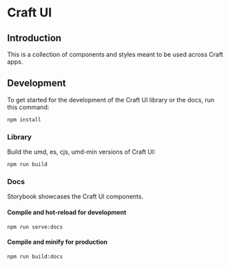 # Craft UI

## Introduction
This is a collection of components and styles meant to be used across Craft apps.

## Development

To get started for the development of the Craft UI library or the docs, run this command:

```
npm install
```

### Library

Build the umd, es, cjs, umd-min versions of Craft UI:
 
```
npm run build
```

### Docs

Storybook showcases the Craft UI components.

#### Compile and hot-reload for development
```
npm run serve:docs
```

#### Compile and minify for production
```
npm run build:docs
```

